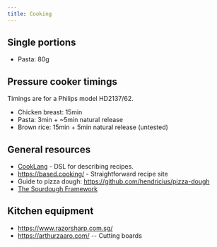 ```yaml
---
title: Cooking
---
```


## Single portions

- Pasta: 80g

## Pressure cooker timings

Timings are for a Philips model HD2137/62.

- Chicken breast: 15min
- Pasta: 3min + ~5min natural release
- Brown rice: 15min + 5min natural release (untested)

## General resources

- [CookLang](https://cooklang.org/) - DSL for describing recipes.
- https://based.cooking/ - Straightforward recipe site
- Guide to pizza dough: https://github.com/hendricius/pizza-dough
- [The Sourdough Framework](https://github.com/hendricius/the-sourdough-framework)

## Kitchen equipment

- https://www.razorsharp.com.sg/
- https://arthurzaaro.com/ -- Cutting boards 
